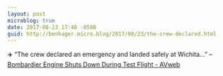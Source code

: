 ```yaml
---
layout: post
microblog: true
date: 2017-08-23 17:48 -0500
guid: http://benhager.micro.blog/2017/08/23/the-crew-declared.html
---
```

✈️ “The crew declared an emergency and landed safely at Wichita…” – [Bombardier Engine Shuts Down During Test Flight - AVweb](https://www.avweb.com/avwebflash/news/Bombardier-Engine-Shuts-Down-During-Test-Flight-229535-1.html)

